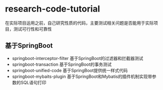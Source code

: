 # research-code-tutorial
在实际项目运用之前，自己研究性质的代码，主要测试相关问题是否能用于实际项目，测试可行性和可靠性

## 基于SpringBoot
- springboot-interceptor-filter 基于SpringBoot的过滤器和拦截器测试
- springboot-transaction 基于SpringBoot的事务测试
- springboot-unified-code 基于SpringBoot提供统一样式代码
- springboot-mybaits-plugin  基于SpringBoot和Mybatis的插件机制实现带参数的SQL语句打印
